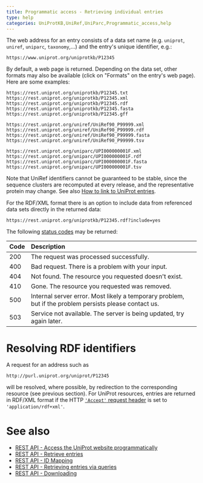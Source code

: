 ```yaml
---
title: Programmatic access - Retrieving individual entries
type: help
categories: UniProtKB,UniRef,UniParc,Programmatic_access,help
---
```


The web address for an entry consists of a data set name (e.g. `uniprot`, `uniref`, `uniparc`, `taxonomy`,...) and the entry's unique identifier, e.g.:

    https://www.uniprot.org/uniprotkb/P12345

By default, a web page is returned. Depending on the data set, other formats may also be available (click on "Formats" on the entry's web page). Here are some examples:

    https://rest.uniprot.org/uniprotkb/P12345.txt
    https://rest.uniprot.org/uniprotkb/P12345.xml
    https://rest.uniprot.org/uniprotkb/P12345.rdf
    https://rest.uniprot.org/uniprotkb/P12345.fasta
    https://rest.uniprot.org/uniprotkb/P12345.gff

    https://rest.uniprot.org/uniref/UniRef90_P99999.xml
    https://rest.uniprot.org/uniref/UniRef90_P99999.rdf
    https://rest.uniprot.org/uniref/UniRef90_P99999.fasta
    https://rest.uniprot.org/uniref/UniRef90_P99999.tsv

    https://rest.uniprot.org/uniparc/UPI000000001F.xml
    https://rest.uniprot.org/uniparc/UPI000000001F.rdf
    https://rest.uniprot.org/uniparc/UPI000000001F.fasta
    https://rest.uniprot.org/uniparc/UPI000000001F.tsv

Note that UniRef identifiers cannot be guaranteed to be stable, since the sequence clusters are recomputed at every release, and the representative protein may change. See also [How to link to UniProt entries](https://www.uniprot.org/help/linking_to_uniprot).

For the RDF/XML format there is an option to include data from referenced data sets directly in the returned data:

    https://rest.uniprot.org/uniprotkb/P12345.rdf?include=yes

The following [status codes](http://www.w3.org/Protocols/rfc2616/rfc2616-sec10.html) may be returned:

| Code | Description                                                                                            |
| :--- | :----------------------------------------------------------------------------------------------------- |
| 200  | The request was processed successfully.                                                                |
| 400  | Bad request. There is a problem with your input.                                                       |
| 404  | Not found. The resource you requested doesn't exist.                                                   |
| 410  | Gone. The resource you requested was removed.                                                          |
| 500  | Internal server error. Most likely a temporary problem, but if the problem persists please contact us. |
| 503  | Service not available. The server is being updated, try again later.                                   |

# Resolving RDF identifiers

A request for an address such as

    http://purl.uniprot.org/uniprot/P12345

will be resolved, where possible, by redirection to the corresponding resource (see previous section). For UniProt resources, entries are returned in RDF/XML format if the HTTP [`'Accept'` request header](https://www.w3.org/Protocols/rfc2616/rfc2616-sec14.html) is set to `'application/rdf+xml'`.

# See also

- [REST API - Access the UniProt website programmatically](https://www.uniprot.org/help/api)
- [REST API - Retrieve entries](https://www.uniprot.org/help/api_retrieve_entries)
- [REST API - ID Mapping](https://www.uniprot.org/help/id_mapping.md)
- [REST API - Retrieving entries via queries](https://www.uniprot.org/help/api_queries)
- [REST API - Downloading](https://www.uniprot.org/help/api_downloading)
